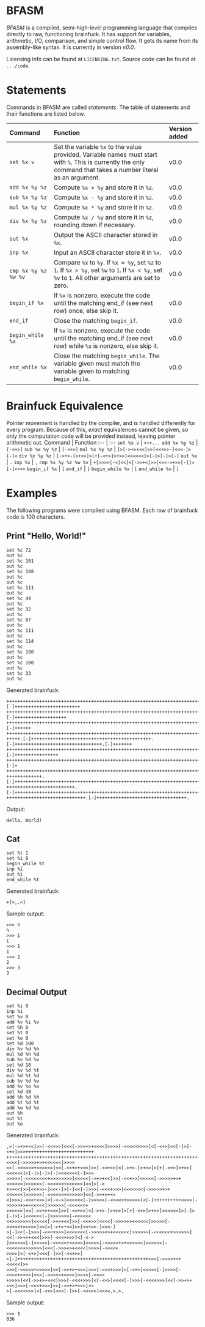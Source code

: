 # BFASM
*BFASM* is a compiled, semi-high-level programming language that compiles directly to raw, functioning brainfuck. It has support for variables, arithmetic, I/O, comparison, and simple control flow. It gets its name from its assembly-like syntax. It is currently in version *v0.0*.

Licensing info can be found at `LICENSING.txt`. Source code can be found at `.../code`.

# Statements
Commands in BFASM are called *statements*. The table of statements and their functions are listed below.

Command | Function | Version added
:-- | :-- | :--
`set %x v` | Set the variable `%x` to the value provided. Variable names must start with `%`. This is currently the only command that takes a number literal as an argument. | v0.0
`add %x %y %z` | Compute `%x + %y` and store it in `%z`. | v0.0
`sub %x %y %z` | Compute `%x - %y` and store it in `%z`. | v0.0
`mul %x %y %z` | Compute `%x * %y` and store it in `%z`. | v0.0
`div %x %y %z` | Compute `%x / %y` and store it in `%z`, rounding down if necessary. | v0.0
`out %x` | Output the ASCII character stored in `%x`. | v0.0
`inp %x` | Input an ASCII character store it in `%x`. | v0.0
`cmp %x %y %z %w %v` | Compare `%x` to `%y`. If `%x = %y`, set `%z` to `1`. If `%x > %y`, set `%w` to `1`. If `%x < %y`, set `%v` to `1`. All other arguments are set to zero. | v0.0
`begin_if %x` | If `%x` is nonzero, execute the code until the matching end_if (see next row) once, else skip it. | v0.0
`end_if` | Close the matching `begin_if`. | v0.0
`begin_while %x` | If `%x` is nonzero, execute the code until the matching end_if (see next row) while `%x` is nonzero, else skip it. | v0.0
`end_while %x` | Close the matching `begin_while`. The variable given must match the variable given to matching `begin_while`. | v0.0

# Brainfuck Equivalence
Pointer movement is handled by the compiler, and is handled differently for every program. Because of this, *exact* equivalences cannot be given, so only the computation code will be provided instead, leaving pointer arithmetic out.
Command | Function
:-- | :--
`set %x v` | `+++...`
`add %x %y %z` | `[-<+>]`
`sub %x %y %z` | `[-<+>]`
`mul %x %y %z` | `[>[->+>+<<]>>[<<+>>-]<<<-]>[-]<`
`div %x %y %z` | `[->+>-[>+>>]>[+[-<+>]>+>>]<<<<<<]>[-]>[-]>[-]`
`out %x` | `.`
`inp %x` | `,`
`cmp %x %y %z %w %v` | `+[>>>>[-<]<<]<[->>+<]>>[<<<->+>>[-]]>[-]<<<<`
`begin_if %x` | `[`
`end_if` | `]`
`begin_while %x` | `[`
`end_while %x` | `]`

# Examples
The following programs were compiled using BFASM. Each row of brainfuck code is 100 characters.

## Print "Hello, World!"
```
set %c 72
out %c
set %c 101
out %c
set %c 108
out %c
out %c
set %c 111
out %c
set %c 44
out %c
set %c 32
out %c
set %c 87
out %c
set %c 111
out %c
set %c 114
out %c
set %c 108
out %c
set %c 100
out %c
set %c 33
out %c
```
Generated brainfuck:
```
++++++++++++++++++++++++++++++++++++++++++++++++++++++++++++++++++++++++.[-]++++++++++++++++++++++++
+++++++++++++++++++++++++++++++++++++++++++++++++++++++++++++++++++++++++++++.[-]+++++++++++++++++++
+++++++++++++++++++++++++++++++++++++++++++++++++++++++++++++++++++++++++++++++++++++++++..[-]++++++
++++++++++++++++++++++++++++++++++++++++++++++++++++++++++++++++++++++++++++++++++++++++++++++++++++
+++++.[-]++++++++++++++++++++++++++++++++++++++++++++.[-]++++++++++++++++++++++++++++++++.[-]+++++++
++++++++++++++++++++++++++++++++++++++++++++++++++++++++++++++++++++++++++++++++.[-]++++++++++++++++
+++++++++++++++++++++++++++++++++++++++++++++++++++++++++++++++++++++++++++++++++++++++++++++++.[-]+
++++++++++++++++++++++++++++++++++++++++++++++++++++++++++++++++++++++++++++++++++++++++++++++++++++
+++++++++++++.[-]+++++++++++++++++++++++++++++++++++++++++++++++++++++++++++++++++++++++++++++++++++
+++++++++++++++++++++++++.[-]+++++++++++++++++++++++++++++++++++++++++++++++++++++++++++++++++++++++
+++++++++++++++++++++++++++++.[-]+++++++++++++++++++++++++++++++++.
```
Output:
```
Hello, World!
```

## Cat
```
set %t 1
set %i 0
begin_while %t
inp %i
out %i
end_while %t
```
Generated brainfuck:
```
+[>,.<]
```
Sample output:
```
>>> h
h
>>> i
i
>>> 1
1
>>> 2
2
>>> 3
3
```

## Decimal Output
```
set %i 0
inp %i
set %v 0
add %v %i %v
set %h 0
set %t 0
set %o 0
set %d 100
div %v %d %h
mul %d %h %d
sub %v %d %v
set %d 10
div %v %d %t
mul %d %t %d
sub %v %d %v
add %v %o %o
set %d 48
add %h %d %h
add %t %d %t
add %o %d %o
out %h
out %t
out %o
```
Generated brainfuck:
```
,>[->+>+<<]>>[-<<+>>]<<<[->>>+>+<<<<]>>>>[-<<<<+>>>>]<[-<+>]<<[-]>[-<+>]>>>+++++++++++++++++++++++++
+++++++++++++++++++++++++++++++++++++++++++++++++++++++++++++++++++++++++++<<<<[->>>>>+>+<<<<<<]>>>>
>>[-<<<<<<+>>>>>>]<<[->>+>+<<<]>>[-<<+>>]<[->+>-[>+>>]>[+[-<+>]>+>>]<<<<<<]>[-]>[-]>[-]<<<<<<<[-]>>>
>>>>>[-<<<<<<<<+>>>>>>>>]<<<<<[->+>+<<]>>[-<<+>>]<<<<<[->>>>>+>+<<<<<<]>>>>>>[-<<<<<<+>>>>>>]<<[>[->
+>+<<]>>[<<+>>-]<<<-]>[-]<<[-]>>>[-<<<+>>>]<<<<<<<[->>>>>+>+<<<<<<]>>>>>>[-<<<<<<+>>>>>>]<<[->>+>+<<
<]>>>[-<<<+>>>]<[-<->]<<<<<<[-]>>>>>[-<<<<<+>>>>>]<[-]++++++++++<<<<[->>>>>+>+<<<<<<]>>>>>>[-<<<<<<+
>>>>>>]<<[->>+>+<<<]>>[-<<+>>]<[->+>-[>+>>]>[+[-<+>]>+>>]<<<<<<]>[-]>[-]>[-]<<<<<<[-]>>>>>>>[-<<<<<<
<+>>>>>>>]<<<<<[->+>+<<]>>[-<<+>>]<<<<[->>>>+>+<<<<<]>>>>>[-<<<<<+>>>>>]<<[>[->+>+<<]>>[<<+>>-]<<<-]
>[-]<<[-]>>>[-<<<+>>>]<<<<<<<[->>>>>+>+<<<<<<]>>>>>>[-<<<<<<+>>>>>>]<<[->>+>+<<<]>>>[-<<<+>>>]<[-<->
]<<<<<<[-]>>>>>[-<<<<<+>>>>>]<<<<<[->>>>>+>+<<<<<<]>>>>>>[-<<<<<<+>>>>>>]<<<[->>>+>+<<<<]>>>>[-<<<<+
>>>>]<[-<+>]<<<[-]>>[-<<+>>]<[-]++++++++++++++++++++++++++++++++++++++++++++++++<<<[->>>>+>+<<<<<]>>
>>>[-<<<<<+>>>>>]<<[->>+>+<<<]>>>[-<<<+>>>]<[-<+>]<<<<<[-]>>>>[-<<<<+>>>>]<<<[->>>+>+<<<<]>>>>[-<<<<
+>>>>]<<[->>+>+<<<]>>>[-<<<+>>>]<[-<+>]<<<<[-]>>>[-<<<+>>>]<<[->>+>+<<<]>>>[-<<<+>>>]<<[->>+>+<<<]>>
>[-<<<+>>>]<[-<+>]<<<[-]>>[-<<+>>]<<<<.>.>.
```
Sample output:
```
>>> $
036
```








